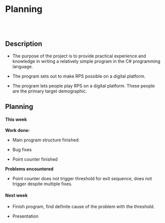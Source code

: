 <h1>
Planning
</h1>

<br>

<br>

<h2>
Description

</h2>

- The purpose of the project is to provide practical experience and knowledge in writing a relatively simple program in the C# programming language.

- The program sets out to make RPS possible on a digital platform.

- The program lets people play RPS on a digital platform. These people are the primary target demographic. 



<h2>
Planning
</h2>

<h4>
This week

</h4>

**Work done:**

- Main program structure finished

- Bug fixes

- Point counter finished



**Problems encountered**

- Point counter does not trigger threshold for exit sequence, does not trigger despite multiple fixes.



<h4>
Next week
</h4>

- Finish program, find definite cause of the problem with the threshold. 

- Presentation


